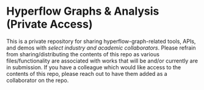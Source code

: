 # Hyperflow Graphs & Analysis (Private Access) 
This is a private repository for sharing hyperflow-graph-related tools, APIs, and demos with _select industry and academic collaborators_. Please refrain from sharing/distributing the contents of this repo as various files/functionality are associated with works that will be and/or currently are in submission. If you have a colleague which would like access to the contents of this repo, please reach out to have them added as a collaborator on the repo.



